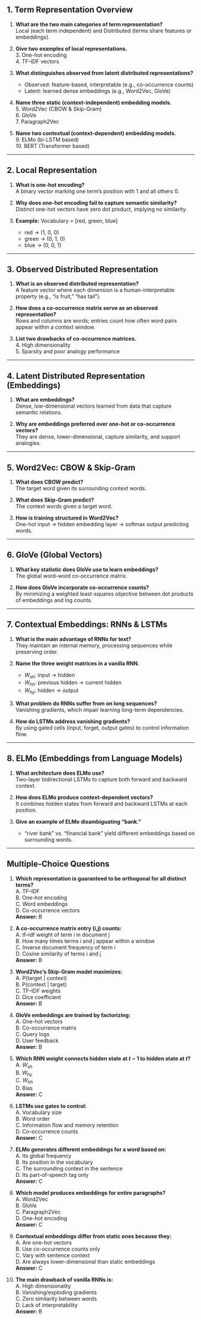 ## 1. Term Representation Overview

1. **What are the two main categories of term representation?**  
   Local (each term independent) and Distributed (terms share features or embeddings).

2. **Give two examples of local representations.**  
   3. One-hot encoding  
   4. TF–IDF vectors

5. **What distinguishes observed from latent distributed representations?**  
   - Observed: feature-based, interpretable (e.g., co-occurrence counts)  
   - Latent: learned dense embeddings (e.g., Word2Vec, GloVe)

4. **Name three static (context-independent) embedding models.**  
   5. Word2Vec (CBOW & Skip-Gram)  
   6. GloVe  
   7. Paragraph2Vec

8. **Name two contextual (context-dependent) embedding models.**  
   9. ELMo (bi-LSTM based)  
   10. BERT (Transformer based)

---

## 2. Local Representation

1. **What is one-hot encoding?**  
   A binary vector marking one term’s position with 1 and all others 0.

2. **Why does one-hot encoding fail to capture semantic similarity?**  
   Distinct one-hot vectors have zero dot product, implying no similarity.

3. **Example:** Vocabulary = [red, green, blue]  
   - red → (1, 0, 0)  
   - green → (0, 1, 0)  
   - blue → (0, 0, 1)

---

## 3. Observed Distributed Representation

1. **What is an observed distributed representation?**  
   A feature vector where each dimension is a human-interpretable property (e.g., “is fruit,” “has tail”).

2. **How does a co-occurrence matrix serve as an observed representation?**  
   Rows and columns are words; entries count how often word pairs appear within a context window.

3. **List two drawbacks of co-occurrence matrices.**  
   4. High dimensionality  
   5. Sparsity and poor analogy performance

---

## 4. Latent Distributed Representation (Embeddings)

1. **What are embeddings?**  
   Dense, low-dimensional vectors learned from data that capture semantic relations.

2. **Why are embeddings preferred over one-hot or co-occurrence vectors?**  
   They are dense, lower-dimensional, capture similarity, and support analogies.

---

## 5. Word2Vec: CBOW & Skip-Gram

1. **What does CBOW predict?**  
   The target word given its surrounding context words.

2. **What does Skip-Gram predict?**  
   The context words given a target word.

3. **How is training structured in Word2Vec?**  
   One-hot input → hidden embedding layer → softmax output predicting words.

---

## 6. GloVe (Global Vectors)

1. **What key statistic does GloVe use to learn embeddings?**  
   The global word–word co-occurrence matrix.

2. **How does GloVe incorporate co-occurrence counts?**  
   By minimizing a weighted least-squares objective between dot products of embeddings and log counts.

---

## 7. Contextual Embeddings: RNNs & LSTMs

1. **What is the main advantage of RNNs for text?**  
   They maintain an internal memory, processing sequences while preserving order.

2. **Name the three weight matrices in a vanilla RNN.**  
   - $W_{xh}$: input → hidden  
   - $W_{hh}$: previous hidden → current hidden  
   - $W_{hy}$: hidden → output

3. **What problem do RNNs suffer from on long sequences?**  
   Vanishing gradients, which impair learning long-term dependencies.

4. **How do LSTMs address vanishing gradients?**  
   By using gated cells (input, forget, output gates) to control information flow.

---

## 8. ELMo (Embeddings from Language Models)

1. **What architecture does ELMo use?**  
   Two-layer bidirectional LSTMs to capture both forward and backward context.

2. **How does ELMo produce context-dependent vectors?**  
   It combines hidden states from forward and backward LSTMs at each position.

3. **Give an example of ELMo disambiguating “bank.”**  
   - “river bank” vs. “financial bank” yield different embeddings based on surrounding words.

---

## Multiple-Choice Questions

1. **Which representation is guaranteed to be orthogonal for all distinct terms?**  
   A. TF–IDF  
   B. One-hot encoding  
   C. Word embeddings  
   D. Co-occurrence vectors  
   **Answer:** B

2. **A co-occurrence matrix entry (i,j) counts:**  
   A. tf–idf weight of term i in document j  
   B. How many times terms i and j appear within a window  
   C. Inverse document frequency of term i  
   D. Cosine similarity of terms i and j  
   **Answer:** B

3. **Word2Vec’s Skip-Gram model maximizes:**  
   A. P(target | context)  
   B. P(context | target)  
   C. TF–IDF weights  
   D. Dice coefficient  
   **Answer:** B

4. **GloVe embeddings are trained by factorizing:**  
   A. One-hot vectors  
   B. Co-occurrence matrix  
   C. Query logs  
   D. User feedback  
   **Answer:** B

5. **Which RNN weight connects hidden state at $t-1$ to hidden state at $t$?**  
   A. $W_{xh}$  
   B. $W_{hy}$  
   C. $W_{hh}$  
   D. Bias  
   **Answer:** C

6. **LSTMs use gates to control:**  
   A. Vocabulary size  
   B. Word order  
   C. Information flow and memory retention  
   D. Co-occurrence counts  
   **Answer:** C

7. **ELMo generates different embeddings for a word based on:**  
   A. Its global frequency  
   B. Its position in the vocabulary  
   C. The surrounding context in the sentence  
   D. Its part-of-speech tag only  
   **Answer:** C

8. **Which model produces embeddings for entire paragraphs?**  
   A. Word2Vec  
   B. GloVe  
   C. Paragraph2Vec  
   D. One-hot encoding  
   **Answer:** C

9. **Contextual embeddings differ from static ones because they:**  
   A. Are one-hot vectors  
   B. Use co-occurrence counts only  
   C. Vary with sentence context  
   D. Are always lower-dimensional than static embeddings  
   **Answer:** C

10. **The main drawback of vanilla RNNs is:**  
    A. High dimensionality  
    B. Vanishing/exploding gradients  
    C. Zero similarity between words  
    D. Lack of interpretability  
    **Answer:** B
